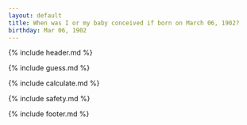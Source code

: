 ```yaml
---
layout: default
title: When was I or my baby conceived if born on March 06, 1902?
birthday: Mar 06, 1902
---
```


{% include header.md %}

{% include guess.md %}

{% include calculate.md %}

{% include safety.md %}

{% include footer.md %}



